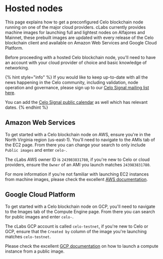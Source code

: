 # Hosted nodes

This page explains how to get a preconfigured Celo blockchain node running on one of the major cloud providers. cLabs currently provides machine images for launching full and lightest nodes on Alfajores and Mainnet, these prebuilt images are updated with every release of the Celo blockchain client and available on Amazon Web Services and Google Cloud Platform.

Before proceeding with a hosted Celo blockchain node, you'll need to have an account with your cloud provider of choice and basic knowledge of networking.

{% hint style="info" %}
If you would like to keep up-to-date with all the news happening in the Celo community, including validation, node operation and governance, please sign up to our [Celo Signal mailing list here](https://celo.activehosted.com/f/15).

You can add the [Celo Signal public calendar](https://calendar.google.com/calendar/u/0/embed?src=c_9su6ich1uhmetr4ob3sij6kaqs@group.calendar.google.com) as well which has relevant dates.
{% endhint %}

## Amazon Web Services

To get started with a Celo blockchain node on AWS, ensure you're in the North Virginia region (us-east-1). You'll need to navigate to the AMIs tab of the EC2 page. From there you can change your search to only include `Public images` and enter `celo-`.

The cLabs AWS owner ID is `243983831780`, if you're new to Celo or cloud providers, ensure the `Owner` of an AMI you launch matches `243983831780`.

For more information if you're not familiar with launching EC2 instances from machine images, please check the excellent [AWS documentation](https://docs.aws.amazon.com/AWSEC2/latest/UserGuide/AMIs.html).

## Google Cloud Platform

To get started with a Celo blockchain node on GCP, you'll need to navigate to the Images tab of the Compute Engine page. From there you can search for public images and enter `celo-`.

The cLabs GCP account is called `celo-testnet`, if you're new to Celo or GCP, ensure that the `Created by` column of the image you're launching matches `celo-testnet`.

Please check the excellent [GCP documentation](https://cloud.google.com/compute/docs/images) on how to launch a compute instance from a public image.
